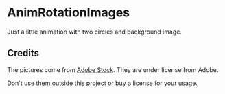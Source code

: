 # AnimRotationImages

Just a little animation with two circles and background image.

## Credits

The pictures come from [Adobe Stock](https://vasur.fr/adobestock). They are under license from Adobe.

Don't use them outside this project or buy a license for your usage.